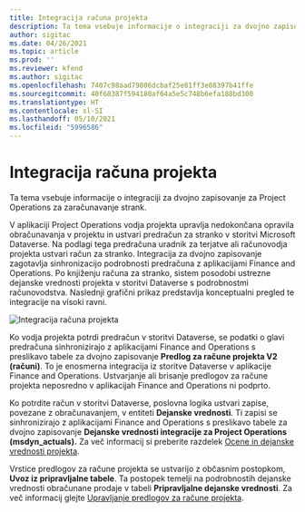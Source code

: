```yaml
---
title: Integracija računa projekta
description: Ta tema vsebuje informacije o integraciji za dvojno zapisovanje za Project Operations za zaračunavanje strank.
author: sigitac
ms.date: 04/26/2021
ms.topic: article
ms.prod: ''
ms.reviewer: kfend
ms.author: sigitac
ms.openlocfilehash: 7407c98aad79806dcbaf25e81ff3e08397b41ffe
ms.sourcegitcommit: 40f68387f594180af64a5e5c748b6efa188bd300
ms.translationtype: HT
ms.contentlocale: sl-SI
ms.lasthandoff: 05/10/2021
ms.locfileid: "5996586"
---
```

# <a name="project-invoice-integration"></a>Integracija računa projekta

Ta tema vsebuje informacije o integraciji za dvojno zapisovanje za Project Operations za zaračunavanje strank.

V aplikaciji Project Operations vodja projekta upravlja nedokončana opravila obračunavanja v projektu in ustvari predračun za stranko v storitvi Microsoft Dataverse. Na podlagi tega predračuna uradnik za terjatve ali računovodja projekta ustvari račun za stranko. Integracija za dvojno zapisovanje zagotavlja sinhronizacijo podrobnosti predračuna z aplikacijami Finance and Operations. Po knjiženju računa za stranko, sistem posodobi ustrezne dejanske vrednosti projekta v storitvi Dataverse s podrobnostmi računovodstva. Naslednji grafični prikaz predstavlja konceptualni pregled te integracije na visoki ravni.

   ![Integracija računa projekta](./media/DW5Invoicing.png)

Ko vodja projekta potrdi predračun v storitvi Dataverse, se podatki o glavi predračuna sinhronizirajo z aplikacijami Finance and Operations s preslikavo tabele za dvojno zapisovanje **Predlog za račune projekta V2 (računi)**. To je enosmerna integracija iz storitve Dataverse v aplikacije Finance and Operations. Ustvarjanje ali brisanje predlogov za račune projekta neposredno v aplikacijah Finance and Operations ni podprto.

Ko potrdite račun v storitvi Dataverse, poslovna logika ustvari zapise, povezane z obračunavanjem, v entiteti **Dejanske vrednosti**. Ti zapisi se sinhronizirajo z aplikacijami Finance and Operations s preslikavo tabele za dvojno zapisovanje **Dejanske vrednosti integracije za Project Operations (msdyn\_actuals).** Za več informacij si preberite razdelek [Ocene in dejanske vrednosti projekta](resource-dual-write-estimates-actuals.md). 

Vrstice predlogov za račune projekta se ustvarijo z občasnim postopkom, **Uvoz iz pripravljalne tabele**. Ta postopek temelji na podrobnostih dejanske vrednosti obračunane prodaje v tabeli **Pripravljalne dejanske vrednosti**. Za več informacij glejte [Upravljanje predlogov za račune projekta](../invoicing/format-update-project-invoice-proposals.md#create-project-invoice-proposals). 
